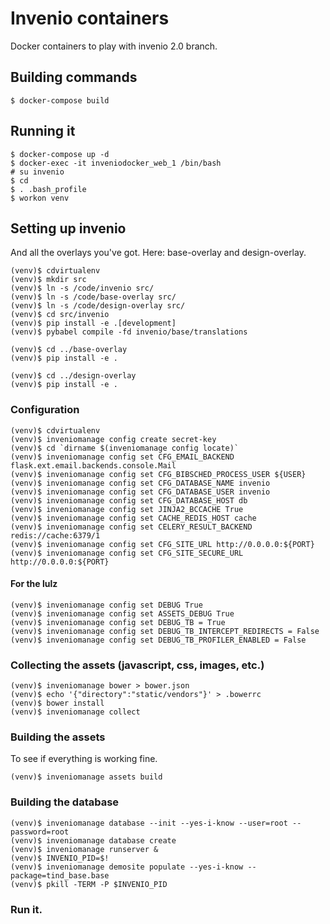 # Invenio containers

Docker containers to play with invenio 2.0 branch.

## Building commands

    $ docker-compose build

## Running it

    $ docker-compose up -d
    $ docker-exec -it inveniodocker_web_1 /bin/bash
    # su invenio
    $ cd
    $ . .bash_profile
    $ workon venv

## Setting up invenio

And all the overlays you've got. Here: base-overlay and design-overlay.

    (venv)$ cdvirtualenv
    (venv)$ mkdir src
    (venv)$ ln -s /code/invenio src/
    (venv)$ ln -s /code/base-overlay src/
    (venv)$ ln -s /code/design-overlay src/
    (venv)$ cd src/invenio
    (venv)$ pip install -e .[development]
    (venv)$ pybabel compile -fd invenio/base/translations

    (venv)$ cd ../base-overlay
    (venv)$ pip install -e .

    (venv)$ cd ../design-overlay
    (venv)$ pip install -e .

### Configuration

    (venv)$ cdvirtualenv
    (venv)$ inveniomanage config create secret-key
    (venv)$ cd `dirname $(inveniomanage config locate)`
    (venv)$ inveniomanage config set CFG_EMAIL_BACKEND flask.ext.email.backends.console.Mail
    (venv)$ inveniomanage config set CFG_BIBSCHED_PROCESS_USER ${USER}
    (venv)$ inveniomanage config set CFG_DATABASE_NAME invenio
    (venv)$ inveniomanage config set CFG_DATABASE_USER invenio
    (venv)$ inveniomanage config set CFG_DATABASE_HOST db
    (venv)$ inveniomanage config set JINJA2_BCCACHE True
    (venv)$ inveniomanage config set CACHE_REDIS_HOST cache
    (venv)$ inveniomanage config set CELERY_RESULT_BACKEND redis://cache:6379/1
    (venv)$ inveniomanage config set CFG_SITE_URL http://0.0.0.0:${PORT}
    (venv)$ inveniomanage config set CFG_SITE_SECURE_URL http://0.0.0.0:${PORT}

#### For the lulz

    (venv)$ inveniomanage config set DEBUG True
    (venv)$ inveniomanage config set ASSETS_DEBUG True
    (venv)$ inveniomanage config set DEBUG_TB = True
    (venv)$ inveniomanage config set DEBUG_TB_INTERCEPT_REDIRECTS = False
    (venv)$ inveniomanage config set DEBUG_TB_PROFILER_ENABLED = False

### Collecting the assets (javascript, css, images, etc.)

    (venv)$ inveniomanage bower > bower.json
    (venv)$ echo '{"directory":"static/vendors"}' > .bowerrc
    (venv)$ bower install
    (venv)$ inveniomanage collect

### Building the assets

To see if everything is working fine.

    (venv)$ inveniomanage assets build

### Building the database

    (venv)$ inveniomanage database --init --yes-i-know --user=root --password=root
    (venv)$ inveniomanage database create
    (venv)$ inveniomanage runserver &
    (venv)$ INVENIO_PID=$!
    (venv)$ inveniomanage demosite populate --yes-i-know --package=tind_base.base
    (venv)$ pkill -TERM -P $INVENIO_PID

### Run it.
